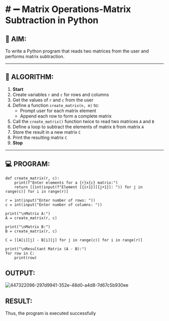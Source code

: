# # ➖ Matrix Operations-Matrix Subtraction in Python

## 🎯 AIM:
To write a Python program that reads two matrices from the user and performs matrix subtraction.

---

## 🧠 ALGORITHM:

1. **Start**
2. Create variables `r` and `c` for rows and columns
3. Get the values of `r` and `c` from the user
4. Define a function `create_matrix(n, m)` to:
   - Prompt user for each matrix element
   - Append each row to form a complete matrix
5. Call the `create_matrix()` function twice to read two matrices `A` and `B`
6. Define a loop to subtract the elements of matrix `B` from matrix `A`
7. Store the result in a new matrix `C`
8. Print the resulting matrix `C`
9. **Stop**

---

## 💻 PROGRAM:
```
def create_matrix(r, c):
    print(f"Enter elements for a {r}x{c} matrix:")
    return [[int(input(f"Element [{i+1}][{j+1}]: ")) for j in range(c)] for i in range(r)]

r = int(input("Enter number of rows: "))
c = int(input("Enter number of columns: "))

print("\nMatrix A:")
A = create_matrix(r, c)

print("\nMatrix B:")
B = create_matrix(r, c)

C = [[A[i][j] - B[i][j] for j in range(c)] for i in range(r)]

print("\nResultant Matrix (A - B):")
for row in C:
    print(row)
```

## OUTPUT:
![447322096-297d9941-352e-48d0-a4d8-7d67c5b930ee](https://github.com/user-attachments/assets/a00305bc-bd8c-4847-9079-acea39796c8f)

## RESULT:
Thus, the program is executed successfully
